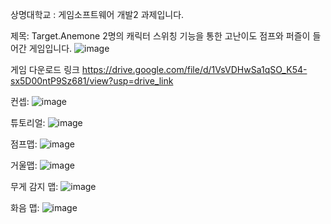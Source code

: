 상명대학교 : 게임소프트웨어 개발2 과제입니다.

제목: Target.Anemone 2명의 캐릭터 스위칭 기능을 통한 고난이도 점프와 퍼즐이 들어간 게임입니다.
![image](https://github.com/LAPILA/Target_Anemone/assets/66467529/df79ec3e-4d24-4baf-b912-d355af720537)

게임 다운로드 링크 https://drive.google.com/file/d/1VsVDHwSa1qSO_K54-sx5D00ntP9Sz681/view?usp=drive_link

컨셉: 
![image](https://github.com/LAPILA/Target_Anemone/assets/66467529/668a9edd-eec3-44b8-838d-584c3d867ea8)

튜토리얼:
![image](https://github.com/LAPILA/Target_Anemone/assets/66467529/00e6a1a4-6578-4ef3-925f-4805decb3f39)

점프맵:
![image](https://github.com/LAPILA/Target_Anemone/assets/66467529/db85e69d-917f-4afd-9adb-8397a0d2dc16)

거울맵:
![image](https://github.com/LAPILA/Target_Anemone/assets/66467529/166507d8-eeb2-439e-8f14-6bdc6cc632ad)

무게 감지 맵:
![image](https://github.com/LAPILA/Target_Anemone/assets/66467529/a5143bc2-b509-4e07-9688-c30b5ea49178)

화음 맵:
![image](https://github.com/LAPILA/Target_Anemone/assets/66467529/128cd26a-1ced-4e05-9b57-ac7c30d97d20)
